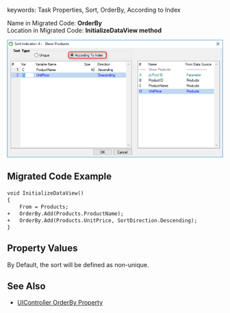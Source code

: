 ﻿keywords: Task Properties, Sort, OrderBy, According to Index

Name in Migrated Code: **OrderBy**  
Location in Migrated Code: **InitializeDataView method**  

![](2017-11-20_12h37_13.png)

## Migrated Code Example

```csdiff   
void InitializeDataView()
{
    From = Products;
+   OrderBy.Add(Products.ProductName);
+   OrderBy.Add(Products.UnitPrice, SortDirection.Descending);
}
```

## Property Values
By Default, the sort will be defined as non-unique.

## See Also 
* [UIController OrderBy Property](http://www.fireflymigration.com/reference/html/P_Firefly_Box_UIController_OrderBy.htm)  

